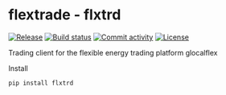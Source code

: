 # flextrade - flxtrd

[![Release](https://img.shields.io/github/v/release/glocalflex/flextrade)](https://img.shields.io/github/v/release/glocalflex/flextrade)
[![Build status](https://img.shields.io/github/actions/workflow/status/glocalflex/flextrade/main.yml?branch=main)](https://github.com/glocalflex/flextrade/actions/workflows/main.yml?query=branch%3Amain)
[![Commit activity](https://img.shields.io/github/commit-activity/m/glocalflex/flextrade)](https://img.shields.io/github/commit-activity/m/glocalflex/flextrade)
[![License](https://img.shields.io/github/license/glocalflex/flextrade)](https://img.shields.io/github/license/glocalflex/flextrade)

Trading client for the flexible energy trading platform glocalflex

Install

    pip install flxtrd
